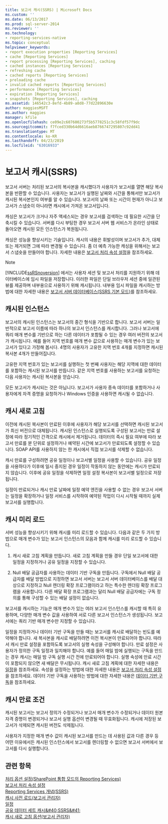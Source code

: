 ```yaml
---
title: 보고서 캐시(SSRS) | Microsoft Docs
ms.custom: ''
ms.date: 06/13/2017
ms.prod: sql-server-2014
ms.reviewer: ''
ms.technology:
- reporting-services-native
ms.topic: conceptual
helpviewer_keywords:
- report execution properties [Reporting Services]
- cache [Reporting Services]
- report processing [Reporting Services], caching
- cached instances [Reporting Services]
- refreshing cache
- cached reports [Reporting Services]
- preloading cache
- invalid cached reports [Reporting Services]
- performance [Reporting Services]
- expiration [Reporting Services]
- snapshots [Reporting Services], caching
ms.assetid: 146542c3-8efd-4b89-a8d8-77d22896630e
author: maggiesMSFT
ms.author: maggies
manager: kfile
ms.openlocfilehash: ce09e2c607600273f5b5778251c3c58fdf57f9dc
ms.sourcegitcommit: f7fced330b64d6616aeb8766747295807c92dd41
ms.translationtype: MT
ms.contentlocale: ko-KR
ms.lasthandoff: 04/23/2019
ms.locfileid: "63016933"
---
```

# <a name="caching-reports-ssrs"></a>보고서 캐시(SSRS)
  보고서 서버는 처리된 보고서의 복사본을 캐시했다가 사용자가 보고서를 열면 해당 복사본을 반환할 수 있습니다. 사용자는 보고서가 실행된 날짜와 시간을 통해서만 보고서가 캐시된 복사본인지 여부를 알 수 있습니다. 보고서의 날짜 또는 시간이 현재가 아니고 보고서가 스냅숏이 아니라면 캐시에서 가져온 보고서입니다.  
  
 캐싱은 보고서가 크거나 자주 액세스되는 경우 보고서를 검색하는 데 필요한 시간을 단축시킬 수 있습니다. 서버를 다시 부팅한 경우 보고서 서버 웹 서비스가 온라인 상태로 돌아오면 캐시된 모든 인스턴스가 복원됩니다.  
  
 캐싱은 성능을 향상시키는 기술입니다. 캐시의 내용은 휘발성이며 보고서가 추가, 대체 또는 제거되면 그에 따라 변경될 수 있습니다. 좀 더 예측 가능한 캐싱을 위해서는 보고서 스냅숏을 만들어야 합니다. 자세한 내용은 [보고서 처리 속성 설정](set-report-processing-properties.md)을 참조하세요.  
  
> [!NOTE]  
>  [!INCLUDE[ssRSnoversion](../../includes/ssrsnoversion-md.md)] 에서는 사용자 세션 및 보고서 처리를 지원하기 위해 데이터베이스에 임시 파일을 저장합니다. 이러한 파일은 단일 브라우저 세션 중에 일관된 뷰를 제공하며 내부용으로 사용하기 위해 캐시됩니다. 내부용 임시 파일을 캐시하는 방법에 대한 자세한 내용은 [보고서 서버 데이터베이스&#40;SSRS 기본 모드&#41;](report-server-database-ssrs-native-mode.md)를 참조하세요.  
  
## <a name="cached-instances"></a>캐시된 인스턴스  
 보고서의 캐시된 인스턴스는 보고서의 중간 형식을 기반으로 합니다. 보고서 서버는 일반적으로 보고서 이름에 따라 하나의 보고서 인스턴스를 캐시합니다. 그러나 보고서에 쿼리 매개 변수를 기반으로 하는 다른 데이터가 포함될 수 있는 경우 여러 버전의 보고서가 캐시됩니다. 예를 들어 지역 번호를 매개 변수 값으로 사용하는 매개 변수가 있는 보고서가 있다고 가정해 봅시다. 4명의 사용자가 고유한 지역 번호 4개를 지정하면 캐시된 복사본 4개가 만들어집니다.  
  
 고유한 지역 번호가 있는 보고서를 실행하는 첫 번째 사용자는 해당 지역에 대한 데이터를 포함하는 캐시된 보고서를 만듭니다. 같은 지역 번호를 사용하는 보고서를 요청하는 다음 사용자는 캐시된 복사본을 얻습니다.  
  
 모든 보고서가 캐시되는 것은 아닙니다. 보고서가 사용자 종속 데이터를 포함하거나 사용자에게 자격 증명을 요청하거나 Windows 인증을 사용하면 캐시될 수 없습니다.  
  
## <a name="refreshing-the-cache"></a>캐시 새로 고침  
 이전에 캐시된 복사본이 만료된 이후에 사용자가 해당 보고서를 선택하면 캐시된 보고서가 최신 버전으로 대체됩니다. 캐시된 인스턴스로 실행되도록 구성된 보고서는 만료 설정에 따라 정기적인 간격으로 캐시에서 제거됩니다. 데이터의 즉시 필요 여부에 따라 보고서 만료를 분 단위로 설정하거나 예약된 시간에 보고서가 만료되도록 설정할 수 있습니다. SOAP API를 사용하지 않는 한 캐시에서 직접 보고서를 삭제할 수 없습니다.  
  
 캐시 만료를 구성하려면 공유 일정이나 보고서별 일정을 사용할 수 있습니다. 공유 일정을 사용하다가 이후에 일시 중지된 경우 일정이 작동하지 않는 동안에는 캐시가 만료되지 않습니다. 이후에 공유 일정을 삭제하면 일정 설정 복사본이 보고서별 일정으로 저장됩니다.  
  
 일정이 만료되거나 캐시 만료 날짜에 일정 예약 엔진을 사용할 수 없는 경우 보고서 서버는 일정을 확장하거나 일정 서비스를 시작하여 예약된 작업이 다시 시작될 때까지 실제 보고서를 실행합니다.  
  
## <a name="preloading-the-cache"></a>캐시 미리 로드  
 서버 성능을 향상시키기 위해 캐시를 미리 로드할 수 있습니다. 다음과 같은 두 가지 방법으로 매개 변수가 있는 보고서 인스턴스의 모음과 함께 캐시를 미리 로드할 수 있습니다.  
  
1.  캐시 새로 고침 계획을 만듭니다. 새로 고침 계획을 만들 경우 단일 보고서에 대한 일정을 지정하거나 공유 일정을 지정할 수 있습니다.  
  
2.  Null 배달 공급자를 사용하는 데이터 기반 구독을 만듭니다. 구독에서 Null 배달 공급자를 배달 방법으로 지정하면 보고서 서버는 보고서 서버 데이터베이스를 배달 대상으로 지정하고 Null 렌더링 확장 프로그램이라고 하는 특수한 렌더링 확장 프로그램을 사용합니다. 다른 배달 확장 프로그램과는 달리 Null 배달 공급자에는 구독 정의를 통해 구성할 수 있는 배달 설정이 없습니다.  
  
 보고서를 캐시하는 기능은 매개 변수가 있는 여러 보고서 인스턴스를 캐시할 때 특히 유용하며, 다양한 매개 변수 값을 사용하여 서로 다른 보고서 인스턴스가 생성됩니다. 보고서에는 쿼리 기반 매개 변수만 지정할 수 있습니다.  
  
 일정을 지정하거나 데이터 기반 구독을 만들 때는 보고서를 캐시로 배달하는 빈도를 예약해야 합니다. 새 복사본을 캐시로 배달하려면 이전 복사본이 만료되어야 합니다. 따라서 캐시 만료 설정을 포함하도록 보고서의 실행 속성을 구성해야 합니다. 만료 설정은 사용자가 정의한 구독 일정과 일치해야 합니다. 예를 들어 매일 밤에 실행되는 구독을 만드는 경우 캐시는 매일 밤 구독 실행 시간 전에 만료되어야 합니다. 실행 속성에 만료 시간이 포함되지 않으면 새 배달은 무시됩니다. 캐시 새로 고침 계획에 대한 자세한 내용은 [일정](../subscriptions/schedules.md)을 참조하세요. 속성을 설정하는 방법에 대한 자세한 내용은 [보고서 처리 속성 설정](set-report-processing-properties.md)을 참조하세요. 데이터 기반 구독을 사용하는 방법에 대한 자세한 내용은 [데이터 기반 구독](../subscriptions/data-driven-subscriptions.md)을 참조하세요.  
  
## <a name="conditions-that-cause-cache-expiration"></a>캐시 만료 조건  
 캐시된 보고서는 보고서 정의가 수정되거나 보고서 매개 변수가 수정되거나 데이터 원본 자격 증명이 변경되거나 보고서 실행 옵션이 변경될 때 무효화됩니다. 캐시에 저장된 보고서가 삭제되면 캐시된 버전도 삭제됩니다.  
  
 사용자가 지정한 매개 변수 값이 캐시된 보고서를 만드는 데 사용된 값과 다른 경우 등 어떤 이유에서든 캐시된 인스턴스에서 보고서를 렌더링할 수 없으면 보고서 서버에서 보고서를 다시 실행합니다.  
  
## <a name="see-also"></a>관련 항목  
 [처리 옵션 설정&#40;SharePoint 통합 모드의 Reporting Services&#41;](../set-processing-options-reporting-services-in-sharepoint-integrated-mode.md)   
 [보고서 처리 속성 설정](set-report-processing-properties.md)   
 [Reporting Services 개념&#40;SSRS&#41;](../reporting-services-concepts-ssrs.md)   
 [캐시 사전 로드&#40;보고서 관리자&#41;](preload-the-cache-report-manager.md)   
 [일정](../subscriptions/schedules.md)   
 [공유 데이터 세트 캐시&amp;#40;SSRS&amp;#41;](cache-shared-datasets-ssrs.md)   
 [캐시 새로 고침 옵션&#40;보고서 관리자&#41;](../cache-refresh-options-report-manager.md)  
  
  
